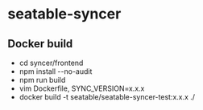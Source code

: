 # seatable-syncer

## Docker build

* cd syncer/frontend
* npm install --no-audit
* npm run build
* vim Dockerfile, SYNC_VERSION=x.x.x
* docker build -t seatable/seatable-syncer-test:x.x.x ./
